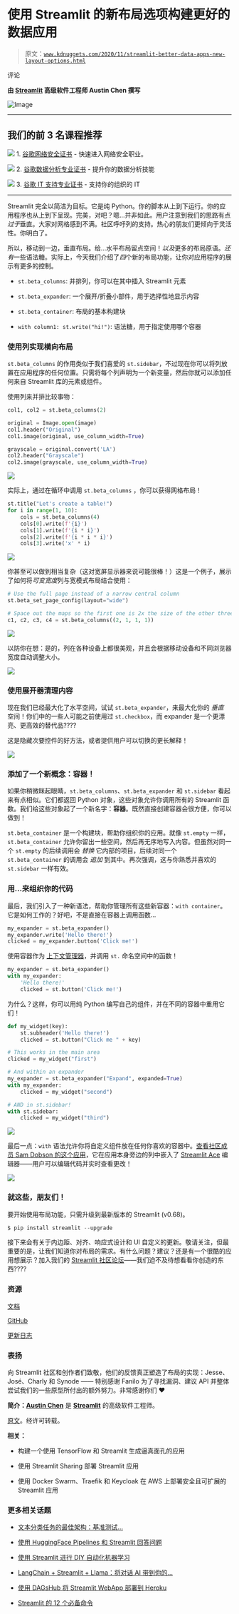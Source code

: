 # 使用 Streamlit 的新布局选项构建更好的数据应用

> 原文：[`www.kdnuggets.com/2020/11/streamlit-better-data-apps-new-layout-options.html`](https://www.kdnuggets.com/2020/11/streamlit-better-data-apps-new-layout-options.html)

评论

**由 [Streamlit](https://www.streamlit.io/) 高级软件工程师 Austin Chen 撰写**

![Image](img/9b2babdb6d159e02462402110fdb758d.png)

* * *

## 我们的前 3 名课程推荐

![](img/0244c01ba9267c002ef39d4907e0b8fb.png) 1\. [谷歌网络安全证书](https://www.kdnuggets.com/google-cybersecurity) - 快速进入网络安全职业。

![](img/e225c49c3c91745821c8c0368bf04711.png) 2\. [谷歌数据分析专业证书](https://www.kdnuggets.com/google-data-analytics) - 提升你的数据分析技能

![](img/0244c01ba9267c002ef39d4907e0b8fb.png) 3\. [谷歌 IT 支持专业证书](https://www.kdnuggets.com/google-itsupport) - 支持你的组织的 IT

* * *

Streamlit 完全以简洁为目标。它是纯 Python。你的脚本从上到下运行。你的应用程序也从上到下呈现。完美，对吧？嗯...并非如此。用户注意到我们的思路有点*过于*垂直。大家对网格感到不满。社区呼吁列的支持。热心的朋友们更倾向于灵活性。你明白了。

所以，移动到一边，垂直布局。给...水平布局留点空间！*以及*更多的布局原语。*还有*一些语法糖。实际上，今天我们介绍了*四*个新的布局功能，让你对应用程序的展示有更多的控制。

+   `st.beta_columns`: 并排列，你可以在其中插入 Streamlit 元素

+   `st.beta_expander`: 一个展开/折叠小部件，用于选择性地显示内容

+   `st.beta_container`: 布局的基本构建块

+   `with column1: st.write("hi!")`: 语法糖，用于指定使用哪个容器

### 使用列实现横向布局

`st.beta_columns` 的作用类似于我们喜爱的 `st.sidebar`，不过现在你可以将列放置在应用程序的任何位置。只需将每个列声明为一个新变量，然后你就可以添加任何来自 Streamlit 库的元素或组件。

使用列来并排比较事物：

```py
col1, col2 = st.beta_columns(2)

original = Image.open(image)
col1.header("Original")
col1.image(original, use_column_width=True)

grayscale = original.convert('LA')
col2.header("Grayscale")
col2.image(grayscale, use_column_width=True)
```

![](img/b9e61f8c570f35d3f712ff4729be44a0.png)

实际上，通过在循环中调用 `st.beta_columns` ，你可以获得网格布局！

```py
st.title("Let's create a table!")
for i in range(1, 10):
    cols = st.beta_columns(4)
    cols[0].write(f'{i}')
    cols[1].write(f'{i * i}')
    cols[2].write(f'{i * i * i}')
    cols[3].write('x' * i)
```

![](img/9bb9144a3e597e1fafacab80ebf3e603.png)

你甚至可以做到相当复杂（这对宽屏显示器来说可能很棒！）这是一个例子，展示了如何将*可变宽度*列与宽模式布局结合使用：

```py
# Use the full page instead of a narrow central column
st.beta_set_page_config(layout="wide")

# Space out the maps so the first one is 2x the size of the other three
c1, c2, c3, c4 = st.beta_columns((2, 1, 1, 1))
```

![](img/22a15c82c5e6e7c3541b282e6b52cdbf.png)

以防你在想：是的，列在各种设备上都很美观，并且会根据移动设备和不同浏览器宽度自动调整大小。

![](img/394f3e92a243711cdc265db3a42a756d.png)

### 使用展开器清理内容

现在我们已经最大化了水平空间，试试 `st.beta_expander`，来最大化你的 *垂直* 空间！你们中的一些人可能之前使用过 `st.checkbox`，而 expander 是一个更漂亮、更高效的替代品????

这是隐藏次要控件的好方法，或者提供用户可以切换的更长解释！

![](img/4681f72c8fe1fac1f6a17f64988d99fc.png)

### 添加了一个新概念：容器！

如果你稍微眯起眼睛，`st.beta_columns`、`st.beta_expander` 和 `st.sidebar` 看起来有点相似。它们都返回 Python 对象，这些对象允许你调用所有的 Streamlit 函数。我们给这些对象起了一个新名字：**容器**。既然直接创建容器会很方便，你可以做到！

`st.beta_container` 是一个构建块，帮助你组织你的应用。就像 `st.empty` 一样，`st.beta_container` 允许你留出一些空间，然后再无序地写入内容。但虽然对同一个 `st.empty` 的后续调用会 *替换* 它内部的项目，后续对同一个 `st.beta_container` 的调用会 *追加* 到其中。再次强调，这与你熟悉并喜欢的 `st.sidebar` 一样有效。

### 用...来组织你的代码

最后，我们引入了一种新语法，帮助你管理所有这些新容器：`with container`。它是如何工作的？好吧，不是直接在容器上调用函数...

```py
my_expander = st.beta_expander()
my_expander.write('Hello there!')
clicked = my_expander.button('Click me!')
```

使用容器作为 [上下文管理器](https://book.pythontips.com/en/latest/context_managers.html)，并调用 `st.` 命名空间中的函数！

```py
my_expander = st.beta_expander()
with my_expander:
    'Hello there!'
    clicked = st.button('Click me!')
```

为什么？这样，你可以用纯 Python 编写自己的组件，并在不同的容器中重用它们！

```py
def my_widget(key):
    st.subheader('Hello there!')
    clicked = st.button("Click me " + key)

# This works in the main area
clicked = my_widget("first")

# And within an expander
my_expander = st.beta_expander("Expand", expanded=True)
with my_expander:
    clicked = my_widget("second")

# AND in st.sidebar!
with st.sidebar:
    clicked = my_widget("third")
```

![](img/4cfde842be0a439f3e017f0b7aa190fd.png)

最后一点：`with` 语法允许你将自定义组件放在任何你喜欢的容器中。[查看社区成员 Sam Dobson 的这个应用](https://share.streamlit.io/samdobson/streamlit-sandbox/main/app.py)，它在应用本身旁边的列中嵌入了 [Streamlit Ace](https://pypi.org/project/streamlit-ace/) 编辑器——用户可以编辑代码并实时查看更改！

![](img/619a52b470a3c9f92801f98334e46293.png)

### 就这些，朋友们！

要开始使用布局功能，只需升级到最新版本的 Streamlit (v0.68)。

```py
$ pip install streamlit --upgrade
```

接下来会有关于内边距、对齐、响应式设计和 UI 自定义的更新。敬请关注，但最重要的是，让我们知道你对布局的需求。有什么问题？建议？还是有一个很酷的应用想展示？加入我们的 [Streamlit 社区论坛](https://discuss.streamlit.io/)——我们迫不及待想看看你创造的东西????

### 资源

[文档](https://docs.streamlit.io/)

[GitHub](https://github.com/streamlit/streamlit)

[更新日志](https://docs.streamlit.io/changelog.html)

### 表扬

向 Streamlit 社区和创作者们致敬，他们的反馈真正塑造了布局的实现：Jesse、José、Charly 和 Synode —— 特别感谢 Fanilo 为了寻找漏洞、建议 API 并整体尝试我们的一些原型所付出的额外努力。非常感谢你们 ❤️

**简介：[Austin Chen](https://blog.streamlit.io/author/austin/)** 是 **[Streamlit](https://www.streamlit.io/)** 的高级软件工程师。

[原文](https://blog.streamlit.io/introducing-new-layout-options-for-streamlit/)。经许可转载。

**相关：**

+   构建一个使用 TensorFlow 和 Streamlit 生成逼真面孔的应用

+   使用 Streamlit Sharing 部署 Streamlit 应用

+   使用 Docker Swarm、Traefik 和 Keycloak 在 AWS 上部署安全且可扩展的 Streamlit 应用

### 更多相关话题

+   [文本分类任务的最佳架构：基准测试…](https://www.kdnuggets.com/2023/04/best-architecture-text-classification-task-benchmarking-options.html)

+   [使用 HuggingFace Pipelines 和 Streamlit 回答问题](https://www.kdnuggets.com/2021/10/simple-question-answering-web-app-hugging-face-pipelines.html)

+   [使用 Streamlit 进行 DIY 自动化机器学习](https://www.kdnuggets.com/2021/11/diy-automated-machine-learning-app.html)

+   [LangChain + Streamlit + Llama：将对话 AI 带到你的…](https://www.kdnuggets.com/2023/08/langchain-streamlit-llama-bringing-conversational-ai-local-machine.html)

+   [使用 DAGsHub 将 Streamlit WebApp 部署到 Heroku](https://www.kdnuggets.com/2022/02/deploying-streamlit-webapp-heroku-dagshub.html)

+   [Streamlit 的 12 个必备命令](https://www.kdnuggets.com/2023/01/12-essential-commands-streamlit.html)
